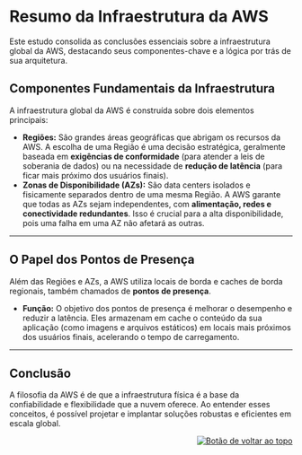 <a id="top"></a>
# Resumo da Infraestrutura da AWS
Este estudo consolida as conclusões essenciais sobre a infraestrutura global da AWS, destacando seus componentes-chave e a lógica por trás de sua arquitetura.
## Componentes Fundamentais da Infraestrutura
A infraestrutura global da AWS é construída sobre dois elementos principais:
- **Regiões:** São grandes áreas geográficas que abrigam os recursos da AWS. A escolha de uma Região é uma decisão estratégica, geralmente baseada em **exigências de conformidade** (para atender a leis de soberania de dados) ou na necessidade de **redução de latência** (para ficar mais próximo dos usuários finais).
- **Zonas de Disponibilidade (AZs):** São data centers isolados e fisicamente separados dentro de uma mesma Região. A AWS garante que todas as AZs sejam independentes, com **alimentação, redes e conectividade redundantes**. Isso é crucial para a alta disponibilidade, pois uma falha em uma AZ não afetará as outras.

---

## O Papel dos Pontos de Presença
Além das Regiões e AZs, a AWS utiliza locais de borda e caches de borda regionais, também chamados de **pontos de presença**.
- **Função:** O objetivo dos pontos de presença é melhorar o desempenho e reduzir a latência. Eles armazenam em cache o conteúdo da sua aplicação (como imagens e arquivos estáticos) em locais mais próximos dos usuários finais, acelerando o tempo de carregamento.

---

## Conclusão
A filosofia da AWS é de que a infraestrutura física é a base da confiabilidade e flexibilidade que a nuvem oferece. Ao entender esses conceitos, é possível projetar e implantar soluções robustas e eficientes em escala global.

<div align="right">
  <a href="#top">
    <img src="https://img.shields.io/badge/-Voltar%20ao%20Topo-lightgrey?style=for-the-badge" alt="Botão de voltar ao topo">
  </a>
</div>